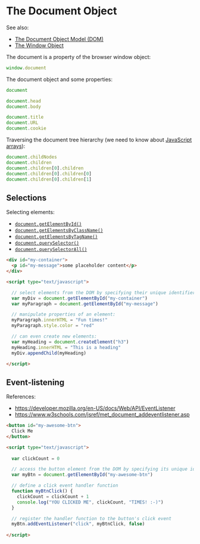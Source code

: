 
# The Document Object

See also:
  + [The Document Object Model (DOM)](document-object-model.md)
  + [The Window Object](window.md)

The document is a property of the browser window object:

```js
window.document
```

The document object and some properties:

```js
document

document.head
document.body

document.title
document.URL
document.cookie
```

Traversing the document tree hierarchy (we need to know about [JavaScript arrays](README.md#Arrays)):

```` js
document.childNodes
document.children
document.children[0].children
document.children[0].children[0]
document.children[0].children[1]
````

## Selections


Selecting elements:

  + [`document.getElementById()`](https://developer.mozilla.org/en-US/docs/Web/API/Document/getElementById)
  + [`document.getElementsByClassName()`](https://developer.mozilla.org/en-US/docs/Web/API/Document/getElementsByClassName)
  + [`document.getElementsByTagName()`](https://developer.mozilla.org/en-US/docs/Web/API/Document/getElementsByTagName)
  + [`document.querySelector()`](https://developer.mozilla.org/en-US/docs/Web/API/Document/querySelector)
  + [`document.querySelectorAll()`](https://developer.mozilla.org/en-US/docs/Web/API/Document/querySelectorAll)

```html
<div id="my-container">
  <p id="my-message">some placeholder content</p>
</div>
```

```html
<script type="text/javascript">

  // select elements from the DOM by specifying their unique identifiers:
  var myDiv = document.getElementById("my-container")
  var myParagraph = document.getElementById("my-message")

  // manipulate properties of an element:
  myParagraph.innerHTML = "Fun times!"
  myParagraph.style.color = "red"

  // can even create new elements:
  var myHeading = document.createElement("h3")
  myHeading.innerHTML = "This is a heading"
  myDiv.appendChild(myHeading)

</script>
```

## Event-listening

References:

  + https://developer.mozilla.org/en-US/docs/Web/API/EventListener
  + https://www.w3schools.com/jsref/met_document_addeventlistener.asp

```html
<button id="my-awesome-btn">
  Click Me
</button>
```

```html
<script type="text/javascript">
  
  var clickCount = 0

  // access the button element from the DOM by specifying its unique identifier
  var myBtn = document.getElementById("my-awesome-btn")

  // define a click event handler function
  function myBtnClick() {
    clickCount = clickCount + 1
    console.log("YOU CLICKED ME", clickCount, "TIMES! :-)")
  }

  // register the handler function to the button's click event
  myBtn.addEventListener("click", myBtnClick, false)
  
</script>
```
